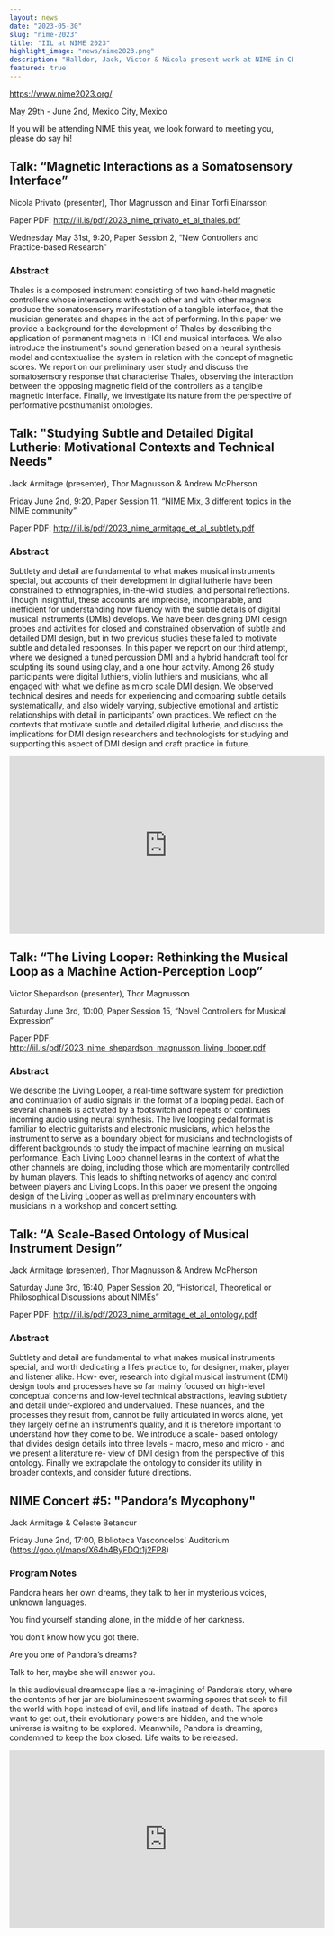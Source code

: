 ```yaml
---
layout: news
date: "2023-05-30"
slug: "nime-2023"
title: "IIL at NIME 2023"
highlight_image: "news/nime2023.png"
description: "Halldor, Jack, Victor & Nicola present work at NIME in CDMX!"
featured: true
---
```


<script>
import CaptionedImage from "../../components/Images/CaptionedImage.svelte"
</script>

<CaptionedImage
    src="news/nime2023.png"
    alt="New Interfaces for Musical Expression 2023, Mexico City, Mexico"
    caption="New Interfaces for Musical Expression 2023, Mexico City, Mexico"/>

https://www.nime2023.org/

May 29th - June 2nd, Mexico City, Mexico

If you will be attending NIME this year, we look forward to meeting you, please do say hi!

## Talk: “Magnetic Interactions as a Somatosensory Interface”

Nicola Privato (presenter), Thor Magnusson and Einar Torfi Einarsson

Paper PDF: http://iil.is/pdf/2023_nime_privato_et_al_thales.pdf

Wednesday May 31st, 9:20, Paper Session 2, “New Controllers and Practice-based Research”

### Abstract

Thales is a composed instrument consisting of two hand-held magnetic controllers whose interactions with each other and with other magnets produce the somatosensory manifestation of a tangible interface, that the musician generates and shapes in the act of performing. In this paper we provide a background for the development of Thales by describing the application of permanent magnets in HCI and musical interfaces. We also introduce the instrument's sound generation based on a neural synthesis model and contextualise the system in relation with the concept of magnetic scores. We report on our preliminary user study and discuss the somatosensory response that characterise Thales, observing the interaction between the opposing magnetic field of the controllers as a tangible magnetic interface. Finally, we investigate its nature from the perspective of performative posthumanist ontologies.  

## Talk: "Studying Subtle and Detailed Digital Lutherie: Motivational Contexts and Technical Needs"

Jack Armitage (presenter), Thor Magnusson & Andrew McPherson

Friday June 2nd, 9:20, Paper Session 11, “NIME Mix, 3 different topics in the NIME community”

Paper PDF: http://iil.is/pdf/2023_nime_armitage_et_al_subtlety.pdf

### Abstract

Subtlety and detail are fundamental to what makes musical instruments special, but accounts of their development in digital lutherie have been constrained to ethnographies, in-the-wild studies, and personal reflections. Though insightful, these accounts are imprecise, incomparable, and inefficient for understanding how fluency with the subtle details of digital musical instruments (DMIs) develops. We have been designing DMI design probes and activities for closed and constrained observation of subtle and detailed DMI design, but in two previous studies these failed to motivate subtle and detailed responses. In this paper we report on our third attempt, where we designed a tuned percussion DMI and a hybrid handcraft tool for sculpting its sound using clay, and a one hour activity. Among 26 study participants were digital luthiers, violin luthiers and musicians, who all engaged with what we define as micro scale DMI design. We observed technical desires and needs for experiencing and comparing subtle details systematically, and also widely varying, subjective emotional and artistic relationships with detail in participants’ own practices. We reflect on the contexts that motivate subtle and detailed digital lutherie, and discuss the implications for DMI design researchers and technologists for studying and supporting this aspect of DMI design and craft practice in future.

<iframe width="560" height="315" src="https://www.youtube.com/embed/EtJrk9LywWI" title="YouTube video player" frameborder="0" allow="accelerometer; autoplay; clipboard-write; encrypted-media; gyroscope; picture-in-picture; web-share" allowfullscreen></iframe>

## Talk: “The Living Looper: Rethinking the Musical Loop as a Machine Action-Perception Loop”

Victor Shepardson (presenter), Thor Magnusson

Saturday June 3rd, 10:00, Paper Session 15, “Novel Controllers for Musical Expression”

Paper PDF: http://iil.is/pdf/2023_nime_shepardson_magnusson_living_looper.pdf

### Abstract

We describe the Living Looper, a real-time software system for prediction and continuation of audio signals in the format of a looping pedal. Each of several channels is activated by a footswitch and repeats or continues incoming audio using neural synthesis. The live looping pedal format is familiar to electric guitarists and electronic musicians, which helps the instrument to serve as a boundary object for musicians and technologists of different backgrounds to study the impact of machine learning on musical performance. Each Living Loop channel learns in the context of what the other channels are doing, including those which are momentarily controlled by human players. This leads to shifting networks of agency and control between players and Living Loops. In this paper we present the ongoing design of the Living Looper as well as preliminary encounters with musicians in a workshop and concert setting.

## Talk: “A Scale-Based Ontology of Musical Instrument Design”

Jack Armitage (presenter), Thor Magnusson & Andrew McPherson

Saturday June 3rd, 16:40, Paper Session 20, “Historical, Theoretical or Philosophical Discussions about NIMEs”

Paper PDF: http://iil.is/pdf/2023_nime_armitage_et_al_ontology.pdf

### Abstract

Subtlety and detail are fundamental to what makes musical instruments special, and worth dedicating a life’s practice to, for designer, maker, player and listener alike. How- ever, research into digital musical instrument (DMI) design tools and processes have so far mainly focused on high-level conceptual concerns and low-level technical abstractions, leaving subtlety and detail under-explored and undervalued. These nuances, and the processes they result from, cannot be fully articulated in words alone, yet they largely define an instrument’s quality, and it is therefore important to understand how they come to be. We introduce a scale- based ontology that divides design details into three levels - macro, meso and micro - and we present a literature re- view of DMI design from the perspective of this ontology. Finally we extrapolate the ontology to consider its utility in broader contexts, and consider future directions.

## NIME Concert #5: "Pandora’s Mycophony"

Jack Armitage & Celeste Betancur

Friday June 2nd, 17:00, Biblioteca Vasconcelos' Auditorium (https://goo.gl/maps/X64h4ByFDQt1j2FP8)

### Program Notes

Pandora hears her own dreams, they talk to her in mysterious voices, unknown languages.

You find yourself standing alone, in the middle of her darkness.

You don’t know how you got there.

Are you one of Pandora’s dreams?

Talk to her, maybe she will answer you.

In this audiovisual dreamscape lies a re-imagining of Pandora’s story, where the contents of her jar are bioluminescent swarming spores that seek to fill the world with hope instead of evil, and life instead of death. The spores want to get out, their evolutionary powers are hidden, and the whole universe is waiting to be explored. Meanwhile, Pandora is dreaming, condemned to keep the box closed. Life waits to be released.

<iframe width="560" height="315" src="https://www.youtube.com/embed/SNq_w1ZJRiE" title="YouTube video player" frameborder="0" allow="accelerometer; autoplay; clipboard-write; encrypted-media; gyroscope; picture-in-picture; web-share" allowfullscreen></iframe>
